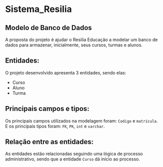 # Sistema_Resilia

## Modelo de Banco de Dados

<p>A proposta do projeto é ajudar o Resilia Educação a modelar um banco de dados para armazenar, inicialmente, seus cursos, turmas e alunos.</p>

## Entidades:

<p>O projeto desenvolvido apresenta 3 entidades, sendo elas:</p>
<ul>
  <li>Curso</li>
  <li>Aluno</li>
  <li>Turma</li>
</ul>



## Principais campos e tipos:

Os principais campos utilizados na modelagem foram: `Codigo` e `matrícula`.
<br/>
E os principais tipos foram: `FK`, `PK`, `int` e `varchar`.

## Relação entre as entidades:

As entidades estão relacionadas seguindo uma lógica de processo administrativo, sendo que a entidade `Curso` dá início ao processo.



